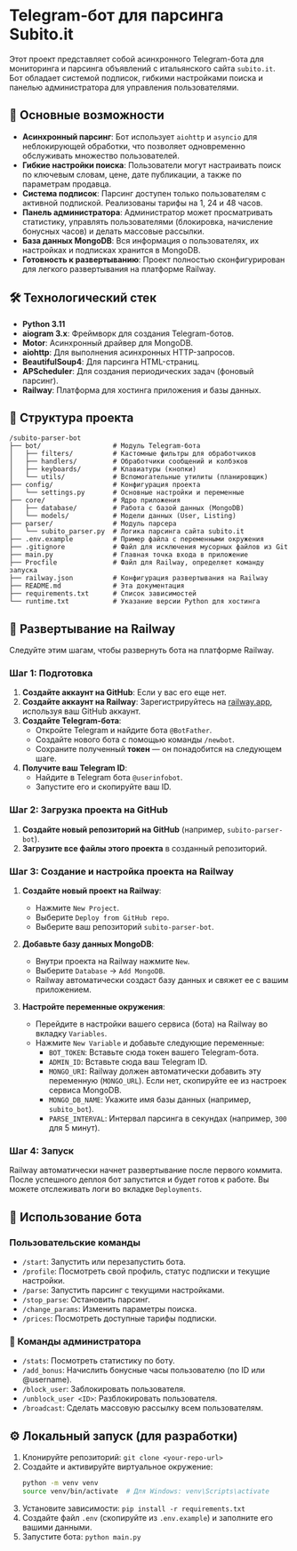 # Telegram-бот для парсинга Subito.it

Этот проект представляет собой асинхронного Telegram-бота для мониторинга и парсинга объявлений с итальянского сайта `subito.it`. Бот обладает системой подписок, гибкими настройками поиска и панелью администратора для управления пользователями.

## 🚀 Основные возможности

- **Асинхронный парсинг**: Бот использует `aiohttp` и `asyncio` для неблокирующей обработки, что позволяет одновременно обслуживать множество пользователей.
- **Гибкие настройки поиска**: Пользователи могут настраивать поиск по ключевым словам, цене, дате публикации, а также по параметрам продавца.
- **Система подписок**: Парсинг доступен только пользователям с активной подпиской. Реализованы тарифы на 1, 24 и 48 часов.
- **Панель администратора**: Администратор может просматривать статистику, управлять пользователями (блокировка, начисление бонусных часов) и делать массовые рассылки.
- **База данных MongoDB**: Вся информация о пользователях, их настройках и подписках хранится в MongoDB.
- **Готовность к развертыванию**: Проект полностью сконфигурирован для легкого развертывания на платформе Railway.

## 🛠️ Технологический стек

- **Python 3.11**
- **aiogram 3.x**: Фреймворк для создания Telegram-ботов.
- **Motor**: Асинхронный драйвер для MongoDB.
- **aiohttp**: Для выполнения асинхронных HTTP-запросов.
- **BeautifulSoup4**: Для парсинга HTML-страниц.
- **APScheduler**: Для создания периодических задач (фоновый парсинг).
- **Railway**: Платформа для хостинга приложения и базы данных.

## 📂 Структура проекта

```
/subito-parser-bot
├── bot/                  # Модуль Telegram-бота
│   ├── filters/          # Кастомные фильтры для обработчиков
│   ├── handlers/         # Обработчики сообщений и колбэков
│   ├── keyboards/        # Клавиатуры (кнопки)
│   └── utils/            # Вспомогательные утилиты (планировщик)
├── config/               # Конфигурация проекта
│   └── settings.py       # Основные настройки и переменные
├── core/                 # Ядро приложения
│   ├── database/         # Работа с базой данных (MongoDB)
│   └── models/           # Модели данных (User, Listing)
├── parser/               # Модуль парсера
│   └── subito_parser.py  # Логика парсинга сайта subito.it
├── .env.example          # Пример файла с переменными окружения
├── .gitignore            # Файл для исключения мусорных файлов из Git
├── main.py               # Главная точка входа в приложение
├── Procfile              # Файл для Railway, определяет команду запуска
├── railway.json          # Конфигурация развертывания на Railway
├── README.md             # Эта документация
├── requirements.txt      # Список зависимостей
└── runtime.txt           # Указание версии Python для хостинга
```

## 🚀 Развертывание на Railway

Следуйте этим шагам, чтобы развернуть бота на платформе Railway.

### Шаг 1: Подготовка

1.  **Создайте аккаунт на GitHub**: Если у вас его еще нет.
2.  **Создайте аккаунт на Railway**: Зарегистрируйтесь на [railway.app](https://railway.app/), используя ваш GitHub аккаунт.
3.  **Создайте Telegram-бота**: 
    - Откройте Telegram и найдите бота `@BotFather`.
    - Создайте нового бота с помощью команды `/newbot`.
    - Сохраните полученный **токен** — он понадобится на следующем шаге.
4.  **Получите ваш Telegram ID**: 
    - Найдите в Telegram бота `@userinfobot`.
    - Запустите его и скопируйте ваш ID.

### Шаг 2: Загрузка проекта на GitHub

1.  **Создайте новый репозиторий на GitHub** (например, `subito-parser-bot`).
2.  **Загрузите все файлы этого проекта** в созданный репозиторий.

### Шаг 3: Создание и настройка проекта на Railway

1.  **Создайте новый проект на Railway**:
    - Нажмите `New Project`.
    - Выберите `Deploy from GitHub repo`.
    - Выберите ваш репозиторий `subito-parser-bot`.

2.  **Добавьте базу данных MongoDB**:
    - Внутри проекта на Railway нажмите `New`.
    - Выберите `Database` -> `Add MongoDB`.
    - Railway автоматически создаст базу данных и свяжет ее с вашим приложением.

3.  **Настройте переменные окружения**:
    - Перейдите в настройки вашего сервиса (бота) на Railway во вкладку `Variables`.
    - Нажмите `New Variable` и добавьте следующие переменные:
        - `BOT_TOKEN`: Вставьте сюда токен вашего Telegram-бота.
        - `ADMIN_ID`: Вставьте сюда ваш Telegram ID.
        - `MONGO_URI`: Railway должен автоматически добавить эту переменную (`MONGO_URL`). Если нет, скопируйте ее из настроек сервиса MongoDB.
        - `MONGO_DB_NAME`: Укажите имя базы данных (например, `subito_bot`).
        - `PARSE_INTERVAL`: Интервал парсинга в секундах (например, `300` для 5 минут).

### Шаг 4: Запуск

Railway автоматически начнет развертывание после первого коммита. После успешного деплоя бот запустится и будет готов к работе. Вы можете отслеживать логи во вкладке `Deployments`.

## 🤖 Использование бота

### Пользовательские команды

- `/start`: Запустить или перезапустить бота.
- `/profile`: Посмотреть свой профиль, статус подписки и текущие настройки.
- `/parse`: Запустить парсинг с текущими настройками.
- `/stop_parse`: Остановить парсинг.
- `/change_params`: Изменить параметры поиска.
- `/prices`: Посмотреть доступные тарифы подписки.

### 👑 Команды администратора

- `/stats`: Посмотреть статистику по боту.
- `/add_bonus`: Начислить бонусные часы пользователю (по ID или @username).
- `/block_user`: Заблокировать пользователя.
- `/unblock_user <ID>`: Разблокировать пользователя.
- `/broadcast`: Сделать массовую рассылку всем пользователям.

## ⚙️ Локальный запуск (для разработки)

1.  Клонируйте репозиторий: `git clone <your-repo-url>`
2.  Создайте и активируйте виртуальное окружение:
    ```bash
    python -m venv venv
    source venv/bin/activate  # Для Windows: venv\Scripts\activate
    ```
3.  Установите зависимости: `pip install -r requirements.txt`
4.  Создайте файл `.env` (скопируйте из `.env.example`) и заполните его вашими данными.
5.  Запустите бота: `python main.py`

